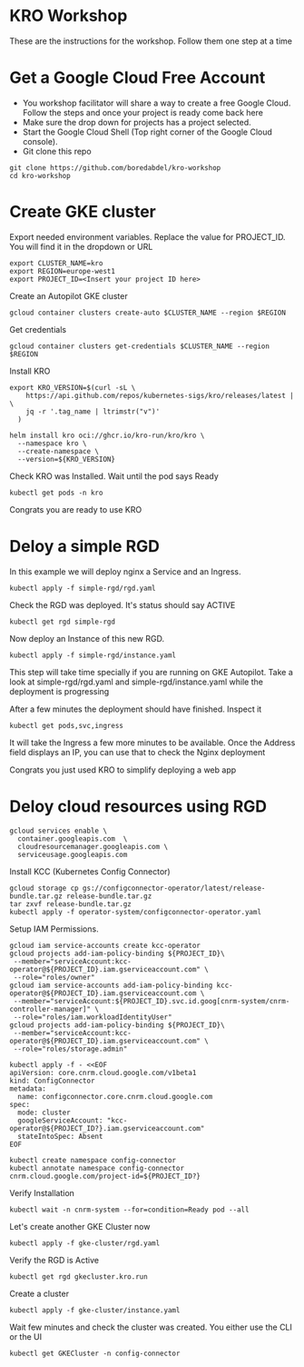# KRO Workshop
These are the instructions for the workshop. Follow them one step at a time

# Get a Google Cloud Free Account
- You workshop facilitator will share a way to create a free Google Cloud. Follow the steps and once your project is ready come back here
- Make sure the drop down for projects has a project selected.
- Start the Google Cloud Shell (Top right corner of the Google Cloud console).
- Git clone this repo
```
git clone https://github.com/boredabdel/kro-workshop
cd kro-workshop
```
# Create GKE cluster
Export needed environment variables. Replace the value for PROJECT_ID. You will find it in the dropdown or URL

```
export CLUSTER_NAME=kro
export REGION=europe-west1
export PROJECT_ID=<Insert your project ID here>
```

Create an Autopilot GKE cluster

```
gcloud container clusters create-auto $CLUSTER_NAME --region $REGION
```

Get credentials

```
gcloud container clusters get-credentials $CLUSTER_NAME --region $REGION
```

Install KRO

```
export KRO_VERSION=$(curl -sL \
    https://api.github.com/repos/kubernetes-sigs/kro/releases/latest | \
    jq -r '.tag_name | ltrimstr("v")'
  )

helm install kro oci://ghcr.io/kro-run/kro/kro \
  --namespace kro \
  --create-namespace \
  --version=${KRO_VERSION}
```

Check KRO was Installed. Wait until the pod says Ready

```
kubectl get pods -n kro
```

Congrats you are ready to use KRO

# Deloy a simple RGD

In this example we will deploy nginx a Service and an Ingress.

```
kubectl apply -f simple-rgd/rgd.yaml
```

Check the RGD was deployed. It's status should say ACTIVE

```
kubectl get rgd simple-rgd
```

Now deploy an Instance of this new RGD.

```
kubectl apply -f simple-rgd/instance.yaml
```

This step will take time specially if you are running on GKE Autopilot.
Take a look at simple-rgd/rgd.yaml and simple-rgd/instance.yaml while the deployment is progressing

After a few minutes the deployment should have finished. Inspect it

```
kubectl get pods,svc,ingress
```

It will take the Ingress a few more minutes to be available. Once the Address field displays an IP, you can use that to check the Nginx deployment

Congrats you just used KRO to simplify deploying a web app

# Deloy cloud resources using RGD

```
gcloud services enable \
  container.googleapis.com  \
  cloudresourcemanager.googleapis.com \
  serviceusage.googleapis.com
```

Install KCC (Kubernetes Config Connector)

```
gcloud storage cp gs://configconnector-operator/latest/release-bundle.tar.gz release-bundle.tar.gz
tar zxvf release-bundle.tar.gz
kubectl apply -f operator-system/configconnector-operator.yaml
```

Setup IAM Permissions.

```
gcloud iam service-accounts create kcc-operator
gcloud projects add-iam-policy-binding ${PROJECT_ID}\
 --member="serviceAccount:kcc-operator@${PROJECT_ID}.iam.gserviceaccount.com" \
 --role="roles/owner"
gcloud iam service-accounts add-iam-policy-binding kcc-operator@${PROJECT_ID}.iam.gserviceaccount.com \
 --member="serviceAccount:${PROJECT_ID}.svc.id.goog[cnrm-system/cnrm-controller-manager]" \
 --role="roles/iam.workloadIdentityUser"
gcloud projects add-iam-policy-binding ${PROJECT_ID}\
 --member="serviceAccount:kcc-operator@${PROJECT_ID}.iam.gserviceaccount.com" \
 --role="roles/storage.admin"
```

```
kubectl apply -f - <<EOF
apiVersion: core.cnrm.cloud.google.com/v1beta1
kind: ConfigConnector
metadata:
  name: configconnector.core.cnrm.cloud.google.com
spec:
  mode: cluster
  googleServiceAccount: "kcc-operator@${PROJECT_ID?}.iam.gserviceaccount.com"
  stateIntoSpec: Absent
EOF
```

```
kubectl create namespace config-connector
kubectl annotate namespace config-connector cnrm.cloud.google.com/project-id=${PROJECT_ID?}
```

Verify Installation

```
kubectl wait -n cnrm-system --for=condition=Ready pod --all
```

Let's create another GKE Cluster now

```
kubectl apply -f gke-cluster/rgd.yaml
```

Verify the RGD is Active

```
kubectl get rgd gkecluster.kro.run
```

Create a cluster

```
kubectl apply -f gke-cluster/instance.yaml
```

Wait few minutes and check the cluster was created. You either use the CLI or the UI

```
kubectl get GKECluster -n config-connector
```